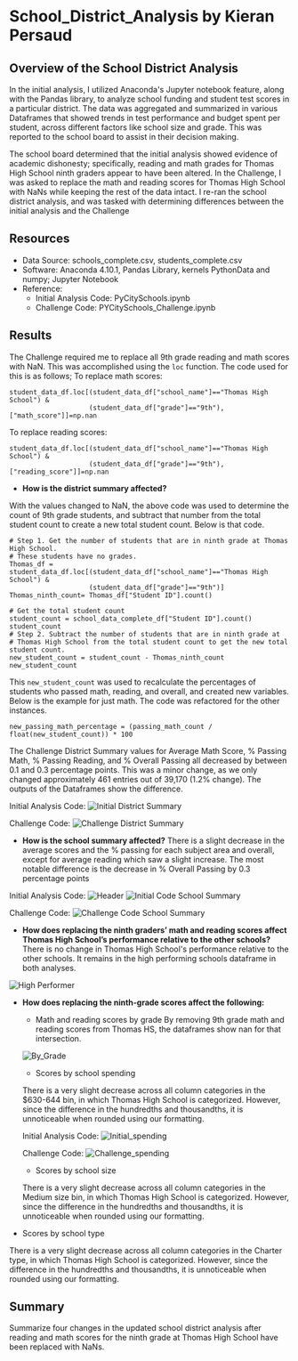# School_District_Analysis by Kieran Persaud

## Overview of the School District Analysis
In the initial analysis, I utilized Anaconda's Jupyter notebook feature, along with the Pandas library, to analyze school funding and student test scores in a particular district. The data was aggregated and summarized in various Dataframes that showed trends in test performance and budget spent per student, across different factors like school size and grade. This was reported to the school board to assist in their decision making.

The school board determined that the initial analysis showed evidence of academic dishonesty; specifically, reading and math grades for Thomas High School ninth graders appear to have been altered. In the Challenge, I was asked to replace the math and reading scores for Thomas High School with NaNs while keeping the rest of the data intact. I re-ran the school district analysis, and was tasked with determining differences between the initial analysis and the Challenge

## Resources
- Data Source: schools_complete.csv, students_complete.csv
- Software: Anaconda 4.10.1, Pandas Library, kernels PythonData and numpy; Jupyter Notebook
- Reference:
  - Initial Analysis Code: PyCitySchools.ipynb
  - Challenge Code: PYCitySchools_Challenge.ipynb

## Results
The Challenge required me to replace all 9th grade reading and math scores with NaN. This was accomplished using the ```loc``` function. The code used for this is as follows;
To replace math scores:
```
student_data_df.loc[(student_data_df["school_name"]=="Thomas High School") & 
                    (student_data_df["grade"]=="9th"),["math_score"]]=np.nan
```
To replace reading scores:
```
student_data_df.loc[(student_data_df["school_name"]=="Thomas High School") & 
                    (student_data_df["grade"]=="9th"),["reading_score"]]=np.nan
```
- **How is the district summary affected?**

With the values changed to NaN, the above code was used to determine the count of 9th grade students, and subtract that number from the total student count to create a new     total student count. Below is that code.
```
# Step 1. Get the number of students that are in ninth grade at Thomas High School.
# These students have no grades. 
Thomas_df = student_data_df.loc[(student_data_df["school_name"]=="Thomas High School") & 
                    (student_data_df["grade"]=="9th")]
Thomas_ninth_count= Thomas_df["Student ID"].count()

# Get the total student count 
student_count = school_data_complete_df["Student ID"].count()
student_count
# Step 2. Subtract the number of students that are in ninth grade at 
# Thomas High School from the total student count to get the new total student count.
new_student_count = student_count - Thomas_ninth_count
new_student_count
```
This ```new_student_count``` was used to recalculate the percentages of students who passed math, reading, and overall, and created new variables. Below is the example for just math. The code was refactored for the other instances.
```
new_passing_math_percentage = (passing_math_count / float(new_student_count)) * 100
```
The Challenge District Summary values for Average Math Score, % Passing Math, % Passing Reading, and % Overall Passing all decreased by between 0.1 and 0.3 percentage points. This was a minor change, as we only changed approximately 461 entries out of 39,170 (1.2% change). The outputs of the Dataframes show the difference.

Initial Analysis Code:
![Initial District Summary](https://user-images.githubusercontent.com/84286467/125217730-605f6f80-e28f-11eb-8809-ccced975a522.PNG)

Challenge Code:
![Challenge District Summary](https://user-images.githubusercontent.com/84286467/125217747-6b1a0480-e28f-11eb-863e-aa5a97e107b5.PNG)



- **How is the school summary affected?**
There is a slight decrease in the average scores and the % passing for each subject area and overall, except for average reading which saw a slight increase. The most notable difference is the decrease in % Overall Passing by 0.3 percentage points

Initial Analysis Code:
![Header](https://user-images.githubusercontent.com/84286467/125217848-a9afbf00-e28f-11eb-8f96-0cff1978b481.PNG)
![Initial Code School Summary](https://user-images.githubusercontent.com/84286467/125217793-89800000-e28f-11eb-818c-c9a7e53d3ff9.PNG)

Challenge Code:
![Challenge Code School Summary](https://user-images.githubusercontent.com/84286467/125217800-8f75e100-e28f-11eb-9537-f8cfe326dc4d.PNG)

- **How does replacing the ninth graders’ math and reading scores affect Thomas High School’s performance relative to the other schools?**
There is no change in Thomas High School's performance relative to the other schools. It remains in the high performing schools dataframe in both analyses.

![High Performer](https://user-images.githubusercontent.com/84286467/125218075-1fb42600-e290-11eb-8b7b-de2241181de4.PNG)

- **How does replacing the ninth-grade scores affect the following:**
  - Math and reading scores by grade
  By removing 9th grade math and reading scores from Thomas HS, the dataframes show nan for that intersection.
  
  ![By_Grade](https://user-images.githubusercontent.com/84286467/125218082-26db3400-e290-11eb-838e-0f5e42d80b9b.PNG)

  - Scores by school spending
  
  There is a very slight decrease across all column categories in the $630-644 bin, in which Thomas High School is categorized. However, since the difference in the hundredths and thousandths, it is unnoticeable when rounded using our formatting.
  
  Initial Analysis Code:
  ![Initial_spending](https://user-images.githubusercontent.com/84286467/125218134-4a05e380-e290-11eb-84e1-62ab583757b6.PNG)

  Challenge Code:
  ![Challenge_spending](https://user-images.githubusercontent.com/84286467/125218170-58ec9600-e290-11eb-9909-d82cffa30df3.PNG)
  
  - Scores by school size
  
  There is a very slight decrease across all column categories in the Medium size bin, in which Thomas High School is categorized. However, since the difference in the     hundredths and thousandths, it is unnoticeable when rounded using our formatting.
 
 - Scores by school type
  
  There is a very slight decrease across all column categories in the Charter type, in which Thomas High School is categorized. However, since the difference in the     hundredths and thousandths, it is unnoticeable when rounded using our formatting.

  
## Summary 
Summarize four changes in the updated school district analysis after reading and math scores for the ninth grade at Thomas High School have been replaced with NaNs.
